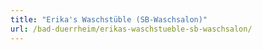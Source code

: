 ```yaml
---
title: "Erika's Waschstüble (SB-Waschsalon)"
url: /bad-duerrheim/erikas-waschstueble-sb-waschsalon/
---
```


